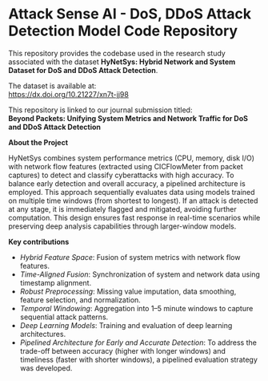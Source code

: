# Attack Sense AI - DoS, DDoS Attack Detection Model Code Repository

This repository provides the codebase used in the research study associated with the dataset **HyNetSys: Hybrid Network and System Dataset for DoS and DDoS Attack Detection**.

The dataset is available at:  
https://dx.doi.org/10.21227/xn7t-jj98

This repository is linked to our journal submission titled:  
**Beyond Packets: Unifying System Metrics and Network Traffic for DoS and DDoS Attack Detection**

**About the Project**

HyNetSys combines system performance metrics (CPU, memory, disk I/O) with network flow features (extracted using CICFlowMeter from packet captures) to detect and classify cyberattacks with high accuracy. To balance early detection and overall accuracy, a pipelined architecture is employed. This approach sequentially evaluates data using models trained on multiple time windows (from shortest to longest). If an attack is detected at any stage, it is immediately flagged and mitigated, avoiding further computation. This design ensures fast response in real-time scenarios while preserving deep analysis capabilities through larger-window models.

**Key contributions**
- _Hybrid Feature Space_: Fusion of system metrics with network flow features.
- _Time-Aligned Fusion_: Synchronization of system and network data using timestamp alignment.
- _Robust Preprocessing_: Missing value imputation, data smoothing, feature selection, and normalization.
- _Temporal Windowing_: Aggregation into 1–5 minute windows to capture sequential attack patterns.
- _Deep Learning Models_: Training and evaluation of deep learning architectures.
- _Pipelined Architecture for Early and Accurate Detection_: To address the trade-off between accuracy (higher with longer windows) and timeliness (faster with shorter windows), a pipelined evaluation strategy was developed.
